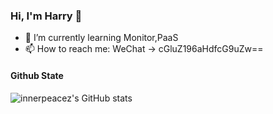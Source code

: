 ### Hi, I'm Harry 👋

<!--
**innerpeacez/innerpeacez** is a ✨ _special_ ✨ repository because its `README.md` (this file) appears on your GitHub profile.

Here are some ideas to get you started:

- 🔭 I’m currently working on ...
- 🌱 I’m currently learning ...
- 👯 I’m looking to collaborate on ...
- 🤔 I’m looking for help with ...
- 💬 Ask me about ...
- 📫 How to reach me: ...
- 😄 Pronouns: ...
- ⚡ Fun fact: ...
-->

- 🌱 I’m currently learning Monitor,PaaS
- 📫 How to reach me: WeChat -> cGluZ196aHdfcG9uZw==

#### Github State
![innerpeacez's GitHub stats](https://github-readme-stats.vercel.app/api?username=innerpeacez&theme=buefy&show_icons=true) 
